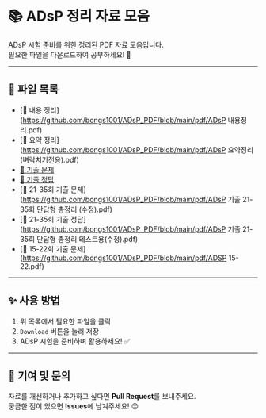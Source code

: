 # 📚 ADsP 정리 자료 모음

ADsP 시험 준비를 위한 정리된 PDF 자료 모음입니다.  
필요한 파일을 다운로드하여 공부하세요! 🚀

---

## 📂 파일 목록
- [📄 내용 정리](https://github.com/bongs1001/ADsP_PDF/blob/main/pdf/ADsP 내용정리.pdf)
- [📄 요약 정리](https://github.com/bongs1001/ADsP_PDF/blob/main/pdf/ADsP 요약정리(벼락치기전용).pdf)
- [📄 기출 문제](https://github.com/bongs1001/ADsP_PDF/blob/main/pdf/adsp_기출문제.pdf)
- [📄 기출 정답](https://github.com/bongs1001/ADsP_PDF/blob/main/pdf/adsP_기출정답.pdf)
- [📄 21-35회 기출 문제](https://github.com/bongs1001/ADsP_PDF/blob/main/pdf/ADsP 기출 21-35회 단답형 총정리 (수정).pdf)
- [📄 21-35회 기출 정답](https://github.com/bongs1001/ADsP_PDF/blob/main/pdf/ADsP 기출 21-35회 단답형 총정리 테스트용(수정).pdf)
- [📄 15-22회 기출 문제](https://github.com/bongs1001/ADsP_PDF/blob/main/pdf/ADSP 15-22.pdf)
---

## ✨ 사용 방법
1. 위 목록에서 필요한 파일을 클릭  
2. `Download` 버튼을 눌러 저장  
3. ADsP 시험을 준비하며 활용하세요! ✅

---

## 🙌 기여 및 문의
자료를 개선하거나 추가하고 싶다면 **Pull Request**를 보내주세요.  
궁금한 점이 있으면 **Issues**에 남겨주세요! 😊
